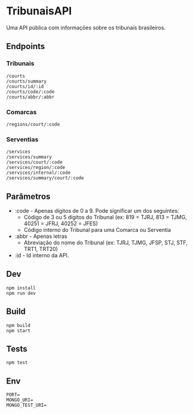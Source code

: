 # TribunaisAPI

Uma API pública com informações sobre os tribunais brasileiros.


## Endpoints

### Tribunais
```
/courts
/courts/summary
/courts/id/:id
/courts/code/:code
/courts/abbr/:abbr
```

### Comarcas
```
/regions/court/:code
```

### Serventias
```
/services
/services/summary
/services/court/:code
/services/region/:code
/services/internal/:code
/services/summary/court/:code
```


## Parâmetros
- :code - Apenas dígitos de 0 a 9. Pode significar um dos seguintes:
  - Código de 3 ou 5 digitos do Tribunal (ex: 819 = TJRJ, 813 = TJMG, 40251 = JFRJ, 40252 = JFES)
  - Código interno do Tribunal para uma Comarca ou Serventia
- :abbr - Apenas letras
  - Abreviação do nome do Tribunal (ex: TJRJ, TJMG, JFSP, STJ, STF, TRT1, TRT20)
- :id - Id interno da API.


## Dev

```
npm install
npm run dev
```

## Build
```
npm build
npm start
```

## Tests
```
npm test
```

## Env

```
PORT=
MONGO_URI=
MONGO_TEST_URI=
```
